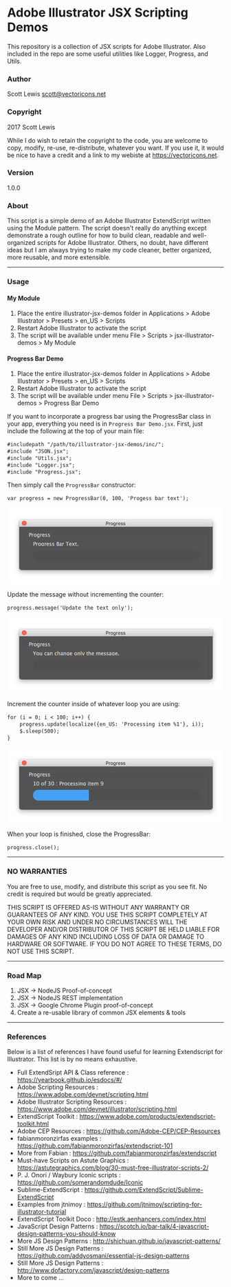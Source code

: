 # Adobe Illustrator JSX Scripting Demos

This repository is a collection of JSX scripts for Adobe Illustrator. Also included in 
the repo are some useful utilities like Logger, Progress, and Utils.

### Author
Scott Lewis <scott@vectoricons.net>

### Copyright 
2017 Scott Lewis

While I do wish to retain the copyright to the code, you are welcome to copy, modify, re-use, re-distribute, 
whatever you want. If you use it, it would be nice to have a credit and a link to my webiste at <https://vectoricons.net>.

### Version 
1.0.0

### About

This script is a simple demo of an Adobe Illustrator ExtendScript written using the Module pattern.
The script doesn't really do anything except demonstrate a rough outline for how to build clean,
readable and well-organized scripts for Adobe Illustrator. Others, no doubt, have different
ideas but I am always trying to make my code cleaner, better organized, more reusable, and
more extensible.

****

### Usage

#### My Module
1. Place the entire illustrator-jsx-demos folder in Applications > Adobe Illustrator > Presets > en_US > Scripts
2. Restart Adobe Illustrator to activate the script
3. The script will be available under menu File > Scripts > jsx-illustrator-demos > My Module

#### Progress Bar Demo
1. Place the entire illustrator-jsx-demos folder in Applications > Adobe Illustrator > Presets > en_US > Scripts
2. Restart Adobe Illustrator to activate the script
3. The script will be available under menu File > Scripts > jsx-illustrator-demos > Progress Bar Demo

If you want to incorporate a progress bar using the ProgressBar class in your app, everything you need is 
in `Progress Bar Demo.jsx`. First, just include the following at the top of your main file:

```
#includepath "/path/to/illustrator-jsx-demos/inc/";
#include "JSON.jsx";
#include "Utils.jsx";
#include "Logger.jsx";
#include "Progress.jsx";
```

Then simply call the `ProgressBar` constructor:

```
var progress = new ProgressBar(0, 100, 'Progess bar text');
```

![Progress Bar preview.](images/progress-bar-01.png?raw=true "Progress Bar preview.")

Update the message without incrementing the counter:

```
progress.message('Update the text only');
```

![Progress Bar preview.](images/progress-bar-02.png?raw=true "Progress Bar preview.")

Increment the counter inside of whatever loop you are using:

```
for (i = 0; i < 100; i++) {
    progress.update(localize({en_US: 'Processing item %1'}, i));
    $.sleep(500);
}
```
![Progress Bar preview.](images/progress-bar-03.png?raw=true "Progress Bar preview.")
   
When your loop is finished, close the ProgressBar:

```
progress.close();
```

****

### NO WARRANTIES

You are free to use, modify, and distribute this script as you see fit.
No credit is required but would be greatly appreciated.

THIS SCRIPT IS OFFERED AS-IS WITHOUT ANY WARRANTY OR GUARANTEES OF ANY KIND.
YOU USE THIS SCRIPT COMPLETELY AT YOUR OWN RISK AND UNDER NO CIRCUMSTANCES WILL
THE DEVELOPER AND/OR DISTRIBUTOR OF THIS SCRIPT BE HELD LIABLE FOR DAMAGES OF
ANY KIND INCLUDING LOSS OF DATA OR DAMAGE TO HARDWARE OR SOFTWARE. IF YOU DO
NOT AGREE TO THESE TERMS, DO NOT USE THIS SCRIPT.

****

### Road Map

1. JSX -> NodeJS Proof-of-concept
2. JSX -> NodeJS REST implementation
3. JSX -> Google Chrome Plugin proof-of-concept
4. Create a re-usable library of common JSX elements & tools

****

### References

Below is a list of references I have found useful for learning Extendscript for Illustrator. 
This list is by no means exhaustive. 

* Full ExtendSript API & Class reference : https://yearbook.github.io/esdocs/#/
* Adobe Scripting Resources : https://www.adobe.com/devnet/scripting.html
* Adobe Illustrator Scripting Resources : https://www.adobe.com/devnet/illustrator/scripting.html
* ExtendScript Toolkit : https://www.adobe.com/products/extendscript-toolkit.html
* Adobe CEP Resources : https://github.com/Adobe-CEP/CEP-Resources
* fabianmoronzirfas examples : https://github.com/fabianmoronzirfas/extendscript-101
* More from Fabian : https://github.com/fabianmoronzirfas/extendscript
* Must-have Scripts on Astute Graphics : https://astutegraphics.com/blog/30-must-free-illustrator-scripts-2/
* P. J. Onori / Waybury Iconic scripts : https://github.com/somerandomdude/Iconic
* Sublime-ExtendScript : https://github.com/ExtendScript/Sublime-ExtendScript
* Examples from jtnimoy : https://github.com/jtnimoy/scripting-for-illustrator-tutorial
* ExtendScript Toolkit Doco : http://estk.aenhancers.com/index.html
* JavaScript Design Patterns : https://scotch.io/bar-talk/4-javascript-design-patterns-you-should-know
* More JS Design Patterns : http://shichuan.github.io/javascript-patterns/
* Still More JS Design Patterns : https://github.com/addyosmani/essential-js-design-patterns
* Still More JS Design Patterns : http://www.dofactory.com/javascript/design-patterns
* More to come ...
